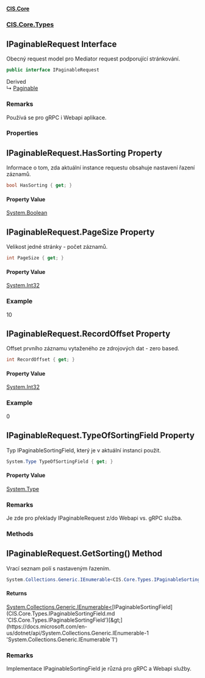 #### [CIS.Core](index.md 'index')
### [CIS.Core.Types](CIS.Core.Types.md 'CIS.Core.Types')

## IPaginableRequest Interface

Obecný request model pro Mediator request podporující stránkování.

```csharp
public interface IPaginableRequest
```

Derived  
&#8627; [Paginable](CIS.Core.Types.Paginable.md 'CIS.Core.Types.Paginable')

### Remarks
Používá se pro gRPC i Webapi aplikace.
### Properties

<a name='CIS.Core.Types.IPaginableRequest.HasSorting'></a>

## IPaginableRequest.HasSorting Property

Informace o tom, zda aktuální instance requestu obsahuje nastavení řazení záznamů.

```csharp
bool HasSorting { get; }
```

#### Property Value
[System.Boolean](https://docs.microsoft.com/en-us/dotnet/api/System.Boolean 'System.Boolean')

<a name='CIS.Core.Types.IPaginableRequest.PageSize'></a>

## IPaginableRequest.PageSize Property

Velikost jedné stránky - počet záznamů.

```csharp
int PageSize { get; }
```

#### Property Value
[System.Int32](https://docs.microsoft.com/en-us/dotnet/api/System.Int32 'System.Int32')

### Example
10

<a name='CIS.Core.Types.IPaginableRequest.RecordOffset'></a>

## IPaginableRequest.RecordOffset Property

Offset prvního záznamu vytaženého ze zdrojových dat - zero based.

```csharp
int RecordOffset { get; }
```

#### Property Value
[System.Int32](https://docs.microsoft.com/en-us/dotnet/api/System.Int32 'System.Int32')

### Example
0

<a name='CIS.Core.Types.IPaginableRequest.TypeOfSortingField'></a>

## IPaginableRequest.TypeOfSortingField Property

Typ IPaginableSortingField, který je v aktuální instanci použit.

```csharp
System.Type TypeOfSortingField { get; }
```

#### Property Value
[System.Type](https://docs.microsoft.com/en-us/dotnet/api/System.Type 'System.Type')

### Remarks
Je zde pro překlady IPaginableRequest z/do Webapi vs. gRPC služba.
### Methods

<a name='CIS.Core.Types.IPaginableRequest.GetSorting()'></a>

## IPaginableRequest.GetSorting() Method

Vrací seznam polí s nastaveným řazením.

```csharp
System.Collections.Generic.IEnumerable<CIS.Core.Types.IPaginableSortingField>? GetSorting();
```

#### Returns
[System.Collections.Generic.IEnumerable&lt;](https://docs.microsoft.com/en-us/dotnet/api/System.Collections.Generic.IEnumerable-1 'System.Collections.Generic.IEnumerable`1')[IPaginableSortingField](CIS.Core.Types.IPaginableSortingField.md 'CIS.Core.Types.IPaginableSortingField')[&gt;](https://docs.microsoft.com/en-us/dotnet/api/System.Collections.Generic.IEnumerable-1 'System.Collections.Generic.IEnumerable`1')

### Remarks
Implementace IPaginableSortingField je různá pro gRPC a Webapi služby.